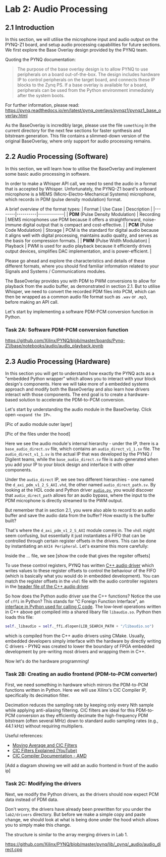 # Lab 2: Audio Processing

## 2.1 Introduction

In this section, we will utilise the microphone input and audio output on the PYNQ-Z1 board, and setup audio processing capabilities for future sections. We first explore the Base Overlay design provided by the PYNQ team.

Quoting the PYNQ documentation:
> The purpose of the base overlay design is to allow PYNQ to use peripherals on a board out-of-the-box. The design includes hardware IP to control peripherals on the target board, and connects these IP blocks to the Zynq PS. If a base overlay is available for a board, peripherals can be used from the Python environment immediately after the system boots.

For further information, please read: https://pynq.readthedocs.io/en/latest/pynq_overlays/pynqz1/pynqz1_base_overlay.html

As the BaseOverlay is incredibly large, please use the file `something` in the current directory for the next few sections for faster synthesis and bitstream generation. This file contains a slimmed-down version of the original BaseOverlay, where only support for audio processing remains.

## 2.2 Audio Processing (Software)

In this section, we will learn how to utilise the BaseOverlay and implement some basic audio processing in software.

In order to make a Whisper API call, we need to send the audio in a format that is accepted by Whisper. Unfortunately, the PYNQ-Z1 board's onboard microphone is a MEMS (Micro-Electro-Mechanical Systems) microphone, which records in PDM (pulse density modulation) format.

A brief overview of the format types:
| Format | Use Case | Description |
|--------|----------|-------------|
| **PDM** (Pulse Density Modulation) | Recording | MEMS microphones use PDM because it offers a straightforward, noise-immune digital output that is compact and cost-effective. |
| **PCM** (Pulse Code Modulation) | Storage | PCM is the standard for digital audio because it aligns well with digital processing, maintains audio quality, and serves as the basis for compression formats. |
| **PWM** (Pulse Width Modulation) | Playback | PWM is used for audio playback because it efficiently drives output devices, simplifies DAC implementation, and is power-efficient. |

Please go ahead and explore the characteristics and details of these different formats, where you should find familiar information related to your Signals and Systems / Communications modules.

The BaseOverlay provides you with PDM to PWM conversions to allow for playback from the audio buffer, as demonstrated in section 2.1. But to utilise Whisper, we need to convert the recorded PDM files into PCM, which can then be wrapped as a common audio file format such as `.wav` or `.mp3`, before making an API call.

Let's start by implementing a software PDM-PCM conversion function in Python.

### Task 2A: Software PDM-PCM conversion function

https://github.com/Xilinx/PYNQ/blob/master/boards/Pynq-Z1/base/notebooks/audio/audio_playback.ipynb

## 2.3 Audio Processing (Hardware)

In this section you will get to understand how exactly the PYNQ acts as a "embedded Python wrapper" which allows you to interact with your block design's components. Here we will take more of a embedded systems approach and modify both the BaseOverlay and also learn how drivers interact with those components. The end goal is to create a hardware-based solution to accelerate the PDM-to-PCM conversion.

Let's start by understanding the audio module in the BaseOverlay. Click open `<expand the IP>`.

[Pic of audio module outer layer]

[Pic of the files under the hood]

Here we see the audio module's internal hierarchy - under the IP, there is a `base_audio_direct.sv` file, which contains an `audio_direct_v1_1.sv` file. The `audio_direct_v1_1.sv` is the actual IP that was developed by the PYNQ / Digilent teams, while the `base_audio_direct.sv` file is auto-generated when you add your IP to your block design and interface it with other components.

Under the `audio_direct` IP, we see two different hierarchies - one named the `d_axi_pdm_v1_2_S_AXI.vhd`, the other named `audio_direct_path.sv`. By looking at the HDL code and Python driver [`audio.py`](https://github.com/Xilinx/PYNQ/blob/master/pynq/lib/audio.py), you would discover that `audio_direct_path` allows for an audio bypass, where the input to the PDM microphone is directly streamed to the PWM output.

But remember that in section 2.1, you were also able to record to an audio buffer and save the audio data from the buffer? How exactly is the buffer built?

That's where the `d_axi_pdm_v1_2_S_AXI` module comes in. The `vhdl` might seem confusing, but essentially it just instantiates a FIFO that can be controlled through certain register offsets in the drivers. This can be done by instantiating an `AXI4 Peripheral`. Let's examine this more carefully:

Inside the ... file, we see [show the code that gives the regsiter offsets]

To use these control registers, PYNQ has written [C++ audio driver](https://github.com/Xilinx/PYNQ/blob/master/pynq/lib/_pynq/_audio/audio_direct.cpp#L59) which writes values to these register offsets to control the behaviour of the FIFO (which is basically what you would do in embedded development). You can match the register offsets in the `vhdl` file with the audio controller registers in the [header file of the C++ audio driver](https://github.com/Xilinx/PYNQ/blob/master/pynq/lib/_pynq/_audio/audio_direct.h).

So how does the Python audio driver use the C++ functions? Notice the use of `cffi` in Python? This stands for "C Foreign Function Interface", an [interface in Python used for calling C code](https://pypi.org/project/cffi/). The low-level operations written in C++ above get compiled into a shared libary file `libaudio.so`. Python then loads this file:

```python
self._libaudio = self._ffi.dlopen(LIB_SEARCH_PATH + "/libaudio.so")
```

which is compiled from the C++ audio drivers using CMake. Usually, embedded developers simply interface with the hardware by directly writing C drivers - PYNQ was created to lower the boundary of FPGA embedded development by pre-writing most drivers and wrapping them in C++.

Now let's do the hardware programming!

### Task 2B: Creating an audio frontend (PDM-to-PCM converter)

First, we need something in hardware which mirrors the PDM-to-PCM functions written in Python. Here we will use Xilinx's CIC Compiler IP, specifically its decimation filter.

Decimation reduces the sampling rate by keeping only every Nth sample while applying anti-aliasing filtering. CIC filters are ideal for this PDM-to-PCM conversion as they efficiently decimate the high-frequency PDM bitstream (often several MHz) down to standard audio sampling rates (e.g., 44.1 kHz) without requiring multipliers.

Useful references:
- [Moving Average and CIC Filters](https://tomverbeure.github.io/2020/09/30/Moving-Average-and-CIC-Filters.html)
- [CIC Filters Explained (YouTube)](https://www.youtube.com/watch?v=8RbUSaZ9RGY)
- [CIC Compiler Documentation - AMD](https://docs.amd.com/v/u/en-US/pg140-cic-compiler)

[Add a diagram showing we will add an audio frontend in front of the audio ip]

### Task 2C: Modifying the drivers

Next, we modify the Python drivers, as the drivers should now expect PCM data instead of PDM data.

Don't worry, the drivers have already been prewritten for you under the `lab2/drivers` directory. But before we make a simple copy and paste change, we should look at what is being done under the hood which allows you to simply make this change.

The structure is similar to the array merging drivers in Lab 1.

https://github.com/Xilinx/PYNQ/blob/master/pynq/lib/_pynq/_audio/audio_direct.cpp






